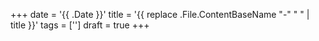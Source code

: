 +++
date = '{{ .Date }}'
title = '{{ replace .File.ContentBaseName "-" " " | title }}'
tags = ['']
draft = true
+++
